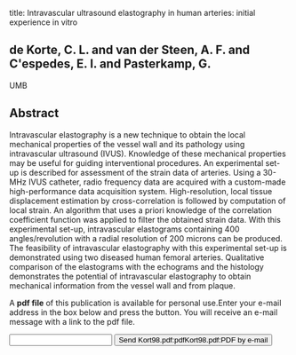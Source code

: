 title: Intravascular ultrasound elastography in human arteries: initial experience in vitro

## de Korte, C. L. and van der Steen, A. F. and C'espedes, E. I. and Pasterkamp, G.
UMB


## Abstract
Intravascular elastography is a new technique to obtain the local mechanical properties of the vessel wall and its pathology using intravascular ultrasound (IVUS). Knowledge of these mechanical properties may be useful for guiding interventional procedures. An experimental set-up is described for assessment of the strain data of arteries. Using a 30-MHz IVUS catheter, radio frequency data are acquired with a custom-made high-performance data acquisition system. High-resolution, local tissue displacement estimation by cross-correlation is followed by computation of local strain. An algorithm that uses a priori knowledge of the correlation coefficient function was applied to filter the obtained strain data. With this experimental set-up, intravascular elastograms containing 400 angles/revolution with a radial resolution of 200 microns can be produced. The feasibility of intravascular elastography with this experimental set-up is demonstrated using two diseased human femoral arteries. Qualitative comparison of the elastograms with the echograms and the histology demonstrates the potential of intravascular elastography to obtain mechanical information from the vessel wall and from plaque.

A <b>pdf file</b> of this publication is available for personal use.Enter your e-mail address in the box below and press the button. You will receive an e-mail message with a link to the pdf file.
<form action="sender.php">  <input type="text" name="email">  <input type="submit" value="Send Kort98.pdf:pdfKort98.pdf:PDF by e-mail"></form>
